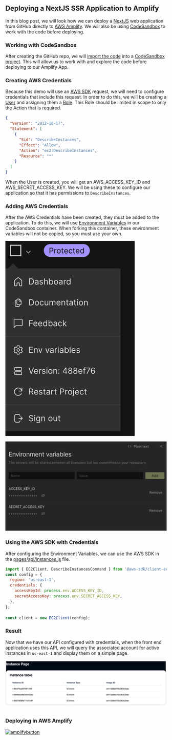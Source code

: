 ## Deploying a NextJS SSR Application to Amplify

In this blog post, we will look how we can deploy a [NextJS](https://nextjs.org/learn/foundations/about-nextjs/what-is-nextjs) web application from GitHub directly to [AWS Amplify](https://aws.amazon.com/amplify/). We will also be using [CodeSandbox](https://codesandbox.io/docs/overview) to work with the code before deploying.

### Working with CodeSandbox

After creating the GitHub repo, we will [import the code](https://codesandbox.io/docs/importing#import-from-github) into a [CodeSandbox project](https://codesandbox.io/p/github/schuettc/nextjs-ssr-with-amplify-deploy/main?file=%2FREADME.md). This will allow us to work with and explore the code before deploying to our Amplify App.

### Creating AWS Credentials

Because this demo will use an [AWS SDK](https://aws.amazon.com/sdk-for-javascript/) request, we will need to configure credentials that include this request. In order to do this, we will be creating a [User](https://docs.aws.amazon.com/IAM/latest/UserGuide/id_users_create.html) and assigning them a [Role](https://docs.aws.amazon.com/IAM/latest/UserGuide/id_roles.html). This Role should be limited in scope to only the Action that is required.

```json
{
  "Version": "2012-10-17",
  "Statement": [
    {
      "Sid": "DescribeInstances",
      "Effect": "Allow",
      "Action": "ec2:DescribeInstances",
      "Resource": "*"
    }
  ]
}
```

When the User is created, you will get an AWS_ACCESS_KEY_ID and AWS_SECRET_ACCESS_KEY. We will be using these to configure our application so that it has permissions to `DescribeInstances`.

### Adding AWS Credentials

After the AWS Credentials have been created, they must be added to the application. To do this, we will use [Environment Variables](https://codesandbox.io/docs/secrets) in our CodeSandbox container. When forking this container, these environment variables will not be copied, so you must use your own.

![ConfigEnvVariables](images/ConfigEnvVariables.png)

![EnvVariables](images/EnvVariables.png)

### Using the AWS SDK with Credentials

After configuring the Environment Variables, we can use the AWS SDK in the [pages/api/instances.js](https://github.com/schuettc/nextjs-ssr-with-amplify-deploy/blob/main/pages/api/instances.js) file.

```javascript
import { EC2Client, DescribeInstancesCommand } from '@aws-sdk/client-ec2';
const config = {
  region: 'us-east-1',
  credentials: {
    accessKeyId: process.env.ACCESS_KEY_ID,
    secretAccessKey: process.env.SECRET_ACCESS_KEY,
  },
};

const client = new EC2Client(config);
```

### Result

Now that we have our API configured with credentials, when the front end application uses this API, we will query the associated account for active instances in `us-east-1` and display them on a simple page.

![Result](images/Result.png)

### Deploying in AWS Amplify

[![amplifybutton](https://oneclick.amplifyapp.com/button.svg)](https://console.aws.amazon.com/amplify/home#/deploy?repo=https://github.com/schuettc/nextjs-ssr-with-amplify-deploy)
